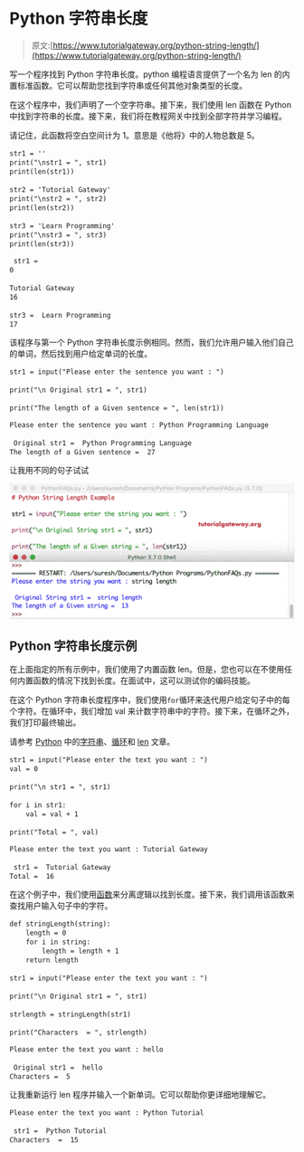 # Python 字符串长度

> 原文:[https://www.tutorialgateway.org/python-string-length/](https://www.tutorialgateway.org/python-string-length/)

写一个程序找到 Python 字符串长度。python 编程语言提供了一个名为 len 的内置标准函数。它可以帮助您找到字符串或任何其他对象类型的长度。

在这个程序中，我们声明了一个空字符串。接下来，我们使用 len 函数在 Python 中找到字符串的长度。接下来，我们将在教程网关中找到全部字符并学习编程。

请记住，此函数将空白空间计为 1。意思是《他将》中的人物总数是 5。

```
str1 = ''
print("\nstr1 = ", str1)
print(len(str1))

str2 = 'Tutorial Gateway'
print("\nstr2 = ", str2)
print(len(str2))

str3 = 'Learn Programming'
print("\nstr3 = ", str3)
print(len(str3))
```

```
 str1 =  
0

Tutorial Gateway
16

str3 =  Learn Programming
17
```

该程序与第一个 Python 字符串长度示例相同。然而，我们允许用户输入他们自己的单词，然后找到用户给定单词的长度。

```
str1 = input("Please enter the sentence you want : ")

print("\n Original str1 = ", str1)

print("The length of a Given sentence = ", len(str1))
```

```
Please enter the sentence you want : Python Programming Language

 Original str1 =  Python Programming Language
The length of a Given sentence =  27
```

让我用不同的句子试试

![Python String Length 3](img/93155fd58b2c28b7da568c9cb6304b93.png)

## Python 字符串长度示例

在上面指定的所有示例中，我们使用了内置函数 len。但是，您也可以在不使用任何内置函数的情况下找到长度。在面试中，这可以测试你的编码技能。

在这个 Python 字符串长度程序中，我们使用`for`循环来迭代用户给定句子中的每个字符。在循环中，我们增加 val 来计数字符串中的字符。接下来，在循环之外，我们打印最终输出。

请参考 [Python](https://www.tutorialgateway.org/python-tutorial/) 中的[字符串](https://www.tutorialgateway.org/python-string/)、[循环](https://www.tutorialgateway.org/python-for-loop/)和 [len](https://www.tutorialgateway.org/python-len-function/) 文章。

```
str1 = input("Please enter the text you want : ")
val = 0

print("\n str1 = ", str1)

for i in str1:
    val = val + 1

print("Total = ", val)
```

```
Please enter the text you want : Tutorial Gateway

 str1 =  Tutorial Gateway
Total =  16
```

在这个例子中，我们使用[函数](https://www.tutorialgateway.org/functions-in-python/)来分离逻辑以找到长度。接下来，我们调用该函数来查找用户输入句子中的字符。

```
def stringLength(string):
    length = 0
    for i in string:
        length = length + 1
    return length

str1 = input("Please enter the text you want : ")

print("\n Original str1 = ", str1)

strlength = stringLength(str1)

print("Characters  = ", strlength)
```

```
Please enter the text you want : hello

 Original str1 =  hello
Characters =  5
```

让我重新运行 len 程序并输入一个新单词。它可以帮助你更详细地理解它。

```
Please enter the text you want : Python Tutorial

 str1 =  Python Tutorial
Characters  =  15
```